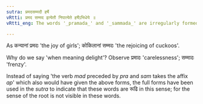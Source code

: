 ```yaml
---
sutra: प्रमदसम्मदौ हर्षे
vRtti: प्रमद सम्मद इत्येतौ निपात्येते हर्षेऽभिधेये ॥
vRtti_eng: The words '_pramada_' and '_sammada_' are irregularly formed, meaning joy'.

---
```

As कन्यानां प्रमदः 'the joy of girls'; कोकिलानां सम्मदः 'the rejoicing of cuckoos'.

Why do we say 'when meaning delight'? Observe प्रमादः 'carelessness'; सम्मादः 'frenzy'.

Instead of saying 'the verb _mad_ preceded by _pra_ and _sam_ takes the affix _ap_' which also would have given the above forms, the full forms have been used in the _sutra_ to indicate that these words are रूढि in this sense; for the sense of the root is not visible in these words.